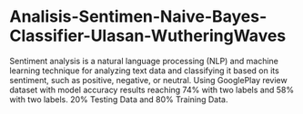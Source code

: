 # Analisis-Sentimen-Naive-Bayes-Classifier-Ulasan-WutheringWaves
Sentiment analysis is a natural language processing (NLP) and machine learning technique for analyzing text data and classifying it based on its sentiment, such as positive, negative, or neutral. Using GooglePlay review dataset with model accuracy results reaching 74% with two labels and 58% with two labels. 20% Testing Data and 80% Training Data.

